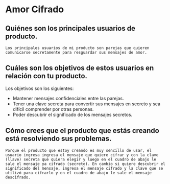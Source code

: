 # Amor Cifrado

## Quiénes son los principales usuarios de producto.
    Los principales usuarios de mi producto son parejas que quieren comunicarse secretamente para resguardar sus mensajes de amor.

## Cuáles son los objetivos de estos usuarios en relación con tu producto.
Los objetivos son los siguientes:
- Mantener mensajes confidenciales entre las parejas.
- Tener una clave secreta para convertir sus mensajes en secreto y sea difícil comprender por otras personas.
- Poder descubrir el significado de los mensajes secretos.

## Cómo crees que el producto que estás creando está resolviendo sus problemas.

    Porque el producto que estoy creando es muy sencillo de usar, el usuario ingresa ingresa el mensaje que quiere cifrar y con la clave (llave) secreta que quiera elegir y luego en el cuadro de abajo le sale el mensaje ya cifrado (secreto). En cambio si quiere descubrir el significado del mensaje, ingresa el mensaje cifrado y la clave que se utilizó para cifrarlo y en el cuadro de abajo le sale el mensaje descifrado.
